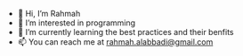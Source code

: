 - 👋 Hi, I’m Rahmah
- 👀 I’m interested in programming
- 🌱 I’m currently learning the best practices and their benfits
- 📫 You can reach me at rahmah.alabbadi@gmail.com

<!---
Developer-Rahmah/Developer-Rahmah is a ✨ special ✨ repository because its `README.md` (this file) appears on your GitHub profile.
You can click the Preview link to take a look at your changes.
--->

